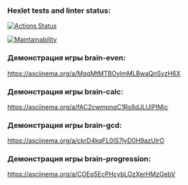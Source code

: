 ### Hexlet tests and linter status:
[![Actions Status](https://github.com/SamIlias/js-starter-project-44/actions/workflows/hexlet-check.yml/badge.svg)](https://github.com/SamIlias/js-starter-project-44/actions)

[![Maintainability](https://api.codeclimate.com/v1/badges/d27a094771010525ea6b/maintainability)](https://codeclimate.com/github/SamIlias/js-starter-project-44/maintainability)


### Демонстрация игры brain-even:
https://asciinema.org/a/MqqMtMTBOylmMLBwaQnSyzH6X

### Демонстрация игры brain-calc:
https://asciinema.org/a/fAC2cwmpnqC1Rs8dJLUlPIMic

### Демонстрация игры brain-gcd:
https://asciinema.org/a/ckrD4kqFL0IS7lyD0H9azUlrO

### Демонстрация игры brain-progression:
https://asciinema.org/a/COEp5EcPHcybLOzXerHMzGebV
